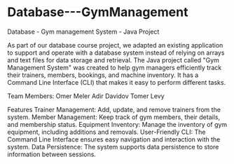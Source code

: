 # Database---GymManagement
Database - Gym management System - Java Project

As part of our database course project, we adapted an existing application to support and operate with a database system instead of relying on arrays and text files for data storage and retrieval.
The Java project called "Gym Management System" was created to help gym managers efficiently track their trainers, members, bookings, and machine inventory. It has a Command Line Interface (CLI) that makes it easy to perform different tasks.

Team Members:
Omer Meler
Adir Davidov
Tomer Levy

Features
Trainer Management: Add, update, and remove trainers from the system.
Member Management: Keep track of gym members, their details, and membership status.
Equipment Inventory: Manage the inventory of gym equipment, including additions and removals.
User-Friendly CLI: The Command Line Interface ensures easy navigation and interaction with the system.
Data Persistence: The system supports data persistence to store information between sessions.




